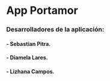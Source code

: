 # App Portamor
### Desarrolladores de la aplicación:
#### - Sebastian Pitra.
#### - Diamela Lares.
#### - Lizhana Campos.
